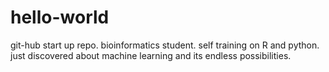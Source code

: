# hello-world
git-hub start up repo.
bioinformatics student.
self training on R and python.
just discovered about machine learning and its endless possibilities.
